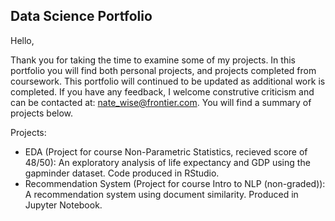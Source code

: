 ## Data Science Portfolio

Hello, 

Thank you for taking the time to examine some of my projects. In this portfolio you will find both personal projects, and projects completed from coursework. This portfolio will continued to be updated as additional work is completed. If you have any feedback, I welcome construtive criticism and can be contacted at: nate_wise@frontier.com. You will find a summary of projects below. 

Projects:
* EDA (Project for course Non-Parametric Statistics, recieved score of 48/50): An exploratory analysis of life expectancy and GDP using the gapminder dataset. Code produced in RStudio.   
* Recommendation System (Project for course Intro to NLP (non-graded)): A recommendation system using document similarity. Produced in Jupyter Notebook.
